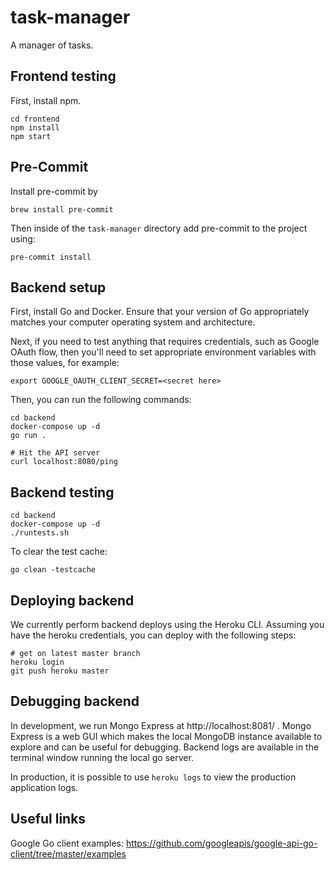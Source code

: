 # task-manager
A manager of tasks.

## Frontend testing

First, install npm.

```
cd frontend
npm install
npm start
```

## Pre-Commit
Install pre-commit by
```
brew install pre-commit
```

Then inside of the `task-manager` directory add pre-commit to the project using:
```
pre-commit install
```

## Backend setup

First, install Go and Docker. Ensure that your version of Go appropriately matches your computer operating system and architecture.

Next, if you need to test anything that requires credentials, such as Google OAuth flow, then you'll need to set appropriate environment variables with those values, for example:

```
export GOOGLE_OAUTH_CLIENT_SECRET=<secret here>
```

Then, you can run the following commands:

```
cd backend
docker-compose up -d
go run .

# Hit the API server
curl localhost:8080/ping
```

## Backend testing

```
cd backend
docker-compose up -d
./runtests.sh
```

To clear the test cache:
```
go clean -testcache
```

## Deploying backend

We currently perform backend deploys using the Heroku CLI. Assuming you have the heroku credentials, you can deploy with the following steps:

```
# get on latest master branch
heroku login
git push heroku master
```

## Debugging backend

In development, we run Mongo Express at http://localhost:8081/ . Mongo Express is a web GUI which makes the local MongoDB instance available to explore and can be useful for debugging. Backend logs are available in the terminal window running the local go server.

In production, it is possible to use `heroku logs` to view the production application logs.

## Useful links

Google Go client examples: https://github.com/googleapis/google-api-go-client/tree/master/examples
